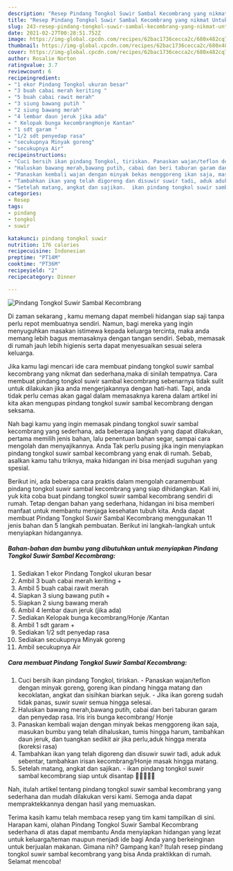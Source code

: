 ```yaml
---
description: "Resep Pindang Tongkol Suwir Sambal Kecombrang yang nikmat Untuk Jualan"
title: "Resep Pindang Tongkol Suwir Sambal Kecombrang yang nikmat Untuk Jualan"
slug: 243-resep-pindang-tongkol-suwir-sambal-kecombrang-yang-nikmat-untuk-jualan
date: 2021-02-27T00:28:51.752Z
image: https://img-global.cpcdn.com/recipes/62bac1736cecca2c/680x482cq70/pindang-tongkol-suwir-sambal-kecombrang-foto-resep-utama.jpg
thumbnail: https://img-global.cpcdn.com/recipes/62bac1736cecca2c/680x482cq70/pindang-tongkol-suwir-sambal-kecombrang-foto-resep-utama.jpg
cover: https://img-global.cpcdn.com/recipes/62bac1736cecca2c/680x482cq70/pindang-tongkol-suwir-sambal-kecombrang-foto-resep-utama.jpg
author: Rosalie Norton
ratingvalue: 3.7
reviewcount: 6
recipeingredient:
- "1 ekor Pindang Tongkol ukuran besar"
- "3 buah cabai merah keriting "
- "5 buah cabai rawit merah"
- "3 siung bawang putih "
- "2 siung bawang merah"
- "4 lembar daun jeruk jika ada"
- " Kelopak bunga kecombrangHonje Kantan"
- "1 sdt garam "
- "1/2 sdt penyedap rasa"
- "secukupnya Minyak goreng"
- "secukupnya Air"
recipeinstructions:
- "Cuci bersih ikan pindang Tongkol, tiriskan. Panaskan wajan/teflon dengan minyak goreng, goreng ikan pindang hingga matang dan kecoklatan, angkat dan sisihkan biarkan sejuk. Jika ikan goreng sudah tidak panas, suwir suwir semua hingga selesai."
- "Haluskan bawang merah,bawang putih, cabai dan beri taburan garam dan penyedap rasa. Iris iris bunga kecombrang/ Honje"
- "Panaskan kembali wajan dengan minyak bekas menggoreng ikan saja, masukan bumbu yang telah dihaluskan, tumis hingga harum, tambahkan daun jeruk, dan tuangkan sedikit air jika perlu,aduk hingga merata (koreksi rasa)"
- "Tambahkan ikan yang telah digoreng dan disuwir suwir tadi, aduk aduk sebentar, tambahkan irisan kecombrang/Honje masak hingga matang."
- "Setelah matang, angkat dan sajikan.  ikan pindang tongkol suwir sambal kecombrang siap untuk disantap 👌🏻👩🏻‍🍳"
categories:
- Resep
tags:
- pindang
- tongkol
- suwir

katakunci: pindang tongkol suwir 
nutrition: 176 calories
recipecuisine: Indonesian
preptime: "PT14M"
cooktime: "PT36M"
recipeyield: "2"
recipecategory: Dinner

---
```



![Pindang Tongkol Suwir Sambal Kecombrang](https://img-global.cpcdn.com/recipes/62bac1736cecca2c/680x482cq70/pindang-tongkol-suwir-sambal-kecombrang-foto-resep-utama.jpg)

Di zaman  sekarang , kamu memang dapat membeli hidangan siap saji tanpa perlu repot membuatnya sendiri. Namun, bagi mereka yang ingin menyuguhkan masakan istimewa kepada keluarga tercinta, maka anda memang lebih bagus memasaknya dengan tangan sendiri. Sebab, memasak di rumah jauh lebih higienis serta dapat menyesuaikan sesuai selera keluarga.

Jika kamu lagi mencari ide cara membuat pindang tongkol suwir sambal kecombrang yang nikmat dan sederhana,maka di sinilah tempatnya. Cara membuat pindang tongkol suwir sambal kecombrang  sebenarnya tidak sulit untuk dilakukan jika anda mengerjakannya dengan hati-hati. Tapi, anda tidak perlu cemas akan gagal dalam memasaknya 
karena dalam artikel ini kita akan mengupas pindang tongkol suwir sambal kecombrang dengan seksama.  



Nah bagi kamu yang ingin memasak pindang tongkol suwir sambal kecombrang yang sederhana, ada beberapa langkah yang dapat dilakukan, pertama memilih jenis bahan, lalu penentuan bahan segar, sampai cara mengolah dan menyajikannya. Anda Tak perlu pusing jika ingin menyiapkan pindang tongkol suwir sambal kecombrang yang enak di rumah. Sebab, asalkan kamu  tahu triknya, maka hidangan ini bisa menjadi suguhan yang spesial.

Berikut ini, ada beberapa cara praktis  dalam mengolah caramembuat pindang tongkol suwir sambal kecombrang yang siap dihidangkan. Kali ini, yuk kita coba buat pindang tongkol suwir sambal kecombrang sendiri di rumah. Tetap dengan bahan yang sederhana, hidangan ini bisa memberi manfaat untuk membantu menjaga kesehatan tubuh kita. Anda dapat membuat Pindang Tongkol Suwir Sambal Kecombrang menggunakan 11 jenis bahan dan 5 langkah pembuatan. Berikut ini langkah-langkah untuk menyiapkan hidangannya.

<!--inarticleads1-->

##### Bahan-bahan dan bumbu yang dibutuhkan untuk menyiapkan Pindang Tongkol Suwir Sambal Kecombrang:

1. Sediakan 1 ekor Pindang Tongkol ukuran besar
1. Ambil 3 buah cabai merah keriting +
1. Ambil 5 buah cabai rawit merah
1. Siapkan 3 siung bawang putih +
1. Siapkan 2 siung bawang merah
1. Ambil 4 lembar daun jeruk (jika ada)
1. Sediakan  Kelopak bunga kecombrang/Honje /Kantan
1. Ambil 1 sdt garam +
1. Sediakan 1/2 sdt penyedap rasa
1. Sediakan secukupnya Minyak goreng
1. Ambil secukupnya Air




<!--inarticleads2-->

##### Cara membuat Pindang Tongkol Suwir Sambal Kecombrang:

1. Cuci bersih ikan pindang Tongkol, tiriskan. - Panaskan wajan/teflon dengan minyak goreng, goreng ikan pindang hingga matang dan kecoklatan, angkat dan sisihkan biarkan sejuk. - Jika ikan goreng sudah tidak panas, suwir suwir semua hingga selesai.
1. Haluskan bawang merah,bawang putih, cabai dan beri taburan garam dan penyedap rasa. Iris iris bunga kecombrang/ Honje
1. Panaskan kembali wajan dengan minyak bekas menggoreng ikan saja, masukan bumbu yang telah dihaluskan, tumis hingga harum, tambahkan daun jeruk, dan tuangkan sedikit air jika perlu,aduk hingga merata (koreksi rasa)
1. Tambahkan ikan yang telah digoreng dan disuwir suwir tadi, aduk aduk sebentar, tambahkan irisan kecombrang/Honje masak hingga matang.
1. Setelah matang, angkat dan sajikan. -  ikan pindang tongkol suwir sambal kecombrang siap untuk disantap 👌🏻👩🏻‍🍳




Nah, itulah artikel tentang  pindang tongkol suwir sambal kecombrang  yang sederhana dan mudah dilakukan versi kami. Semoga anda dapat mempraktekkannya dengan hasil yang memuaskan. 

Terima kasih kamu telah membaca resep yang tim kami tampilkan di sini. Harapan kami, olahan  Pindang Tongkol Suwir Sambal Kecombrang sederhana di atas dapat membantu Anda menyiapkan hidangan yang lezat untuk keluarga/teman maupun menjadi ide bagi Anda yang berkeinginan untuk berjualan makanan. Gimana nih? Gampang kan? Itulah resep pindang tongkol suwir sambal kecombrang yang bisa Anda praktikkan di rumah. Selamat mencoba!

